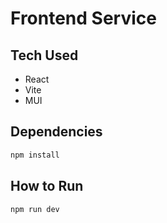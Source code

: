 # Frontend Service

## Tech Used
* React
* Vite
* MUI

## Dependencies
```bash
npm install
```

## How to Run

```bash
npm run dev
```